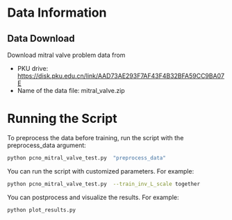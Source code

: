 # Data Information

## Data Download
Download mitral valve problem data from 
- PKU drive: https://disk.pku.edu.cn/link/AAD73AE293F7AF43F4B32BFA59CC9BA07E
- Name of the data file: mitral_valve.zip



# Running the Script
To preprocess the data before training, run the script with the preprocess_data argument:
```bash
python pcno_mitral_valve_test.py  "preprocess_data"
```

You can run the script with customized parameters. For example:
```bash
python pcno_mitral_valve_test.py  --train_inv_L_scale together 
```


You can postprocess and visualize the results. For example:
```bash
python plot_results.py
```
